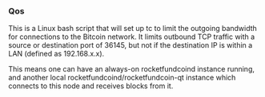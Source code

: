### Qos ###

This is a Linux bash script that will set up tc to limit the outgoing bandwidth for connections to the Bitcoin network. It limits outbound TCP traffic with a source or destination port of 36145, but not if the destination IP is within a LAN (defined as 192.168.x.x).

This means one can have an always-on rocketfundcoind instance running, and another local rocketfundcoind/rocketfundcoin-qt instance which connects to this node and receives blocks from it.
